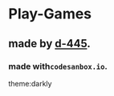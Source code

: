 # Play-Games

## made by [d-445](https://github.com/d-445).




### made with`codesanbox.io`.


theme:darkly
